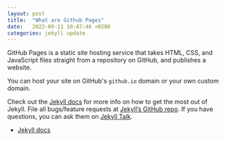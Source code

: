 ```yaml
---
layout: post
title:  "What are Github Pages"
date:   2022-09-11 10:47:46 +0200
categories: jekyll update
---
```

GitHub Pages is a static site hosting service that takes HTML, CSS, and JavaScript files straight from a repository on GitHub, and publishes a website.

You can host your site on GitHub's `github.io` domain or your own custom domain.

Check out the [Jekyll docs][jekyll-docs] for more info on how to get the most out of Jekyll. File all bugs/feature requests at [Jekyll’s GitHub repo][jekyll-gh]. If you have questions, you can ask them on [Jekyll Talk][jekyll-talk].

* [Jekyll docs][jekyll-docs]

[jekyll-docs]: https://jekyllrb.com/docs/home
[jekyll-gh]:   https://github.com/jekyll/jekyll
[jekyll-talk]: https://talk.jekyllrb.com/
